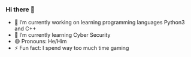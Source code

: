 ### Hi there 👋

- 🔭 I’m currently working on learning programming languages Python3 and C++
- 🌱 I’m currently learning Cyber Security
- 😄 Pronouns: He/Him
- ⚡ Fun fact: I spend way too much time gaming
